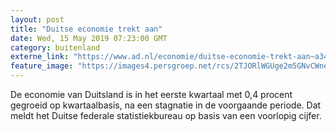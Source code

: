 ```yaml
---
layout: post
title: "Duitse economie trekt aan"
date: Wed, 15 May 2019 07:23:00 GMT
category: buitenland
externe_link: "https://www.ad.nl/economie/duitse-economie-trekt-aan~a34839af/"
feature_image: "https://images4.persgroep.net/rcs/2TJORlWGUge2m5GNvCWnemfwzGI/diocontent/147589472/_fitwidth/400/?appId=21791a8992982cd8da851550a453bd7f&quality=0.7"
---
```


De economie van Duitsland is in het eerste kwartaal met 0,4 procent gegroeid op kwartaalbasis, na een stagnatie in de voorgaande periode. Dat meldt het Duitse federale statistiekbureau op basis van een voorlopig cijfer.
